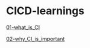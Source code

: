 # CICD-learnings
[01-what_is_CI](https://github.com/iamtruptimane/CICD-learnings/tree/main/01-what_is_CI)

[02-why_CI_is_important](https://github.com/iamtruptimane/CICD-learnings/tree/main/02-why_CI_is_imp)
